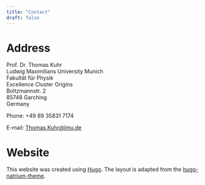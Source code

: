 ```yaml
---
title: "Contact"
draft: false
---
```


# Address

Prof. Dr. Thomas Kuhr  
Ludwig Maximilians University Munich  
Fakultät für Physik  
Excellence Cluster Origins  
Boltzmannstr. 2  
85748 Garching  
Germany  

Phone: +49 89 35831 7174

E-mail: Thomas.Kuhr@lmu.de

# Website

This website was created using [Hugo](https://gohugo.io). The layout is adapted from the [hugo-natrium-theme](https://github.com/mobybit/hugo-natrium-theme).
